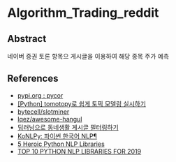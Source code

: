 # Algorithm_Trading_reddit

## Abstract

네이버 증권 토론 항목으 게시글을 이용하여 해당 종목 주가 예측

## 

## References
- [pypi.org : pycor](https://pypi.org/project/pycor/)
- [[Python] tomotopy로 쉽게 토픽 모델링 실시하기](https://bab2min.tistory.com/633)
- [bytecell/slotminer](https://github.com/bytecell/slotminer)
- [lqez/awesome-hangul](https://github.com/lqez/awesome-hangul)
- [딥러닝으로 동네생활 게시글 필터링하기](https://medium.com/daangn/%EB%94%A5%EB%9F%AC%EB%8B%9D%EC%9C%BC%EB%A1%9C%EB%8F%99%EB%84%A4%EC%83%9D%ED%99%9C%EA%B2%8C%EC%8B%9C%EA%B8%80-%ED%95%84%ED%84%B0%EB%A7%81%ED%95%98%EA%B8%B0-263cfe4bc58d)
- [KoNLPy: 파이썬 한국어 NLP¶](https://konlpy-ko.readthedocs.io/ko/v0.4.3/)
- [5 Heroic Python NLP Libraries](https://elitedatascience.com/python-nlp-libraries)
- [TOP 10 PYTHON NLP LIBRARIES FOR 2019](https://analyticsindiamag.com/top-10-python-nlp-libraries-for-2019/)
